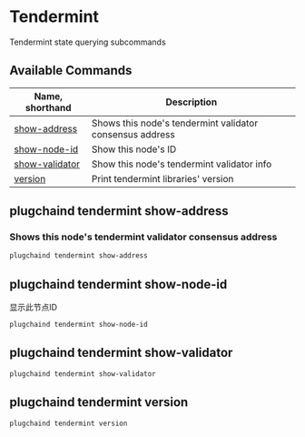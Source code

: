 # Tendermint

Tendermint state querying subcommands

## Available Commands

| Name, shorthand                                   | Description                                              |
| ------------------------------------------------- | -------------------------------------------------------- |
| [show-address](#plugchaind-tendermint-show-address)     | Shows this node's tendermint validator consensus address |
| [show-node-id](#plugchaind-tendermint-show-node-id)     | Show this node's ID                                      |
| [show-validator](#plugchaind-tendermint-show-validator) | Show this node's tendermint validator info               |
| [version](#plugchaind-tendermint-version)               | Print tendermint libraries' version                      |

## plugchaind tendermint show-address

### Shows this node's tendermint validator consensus address

```bash
plugchaind tendermint show-address
```

## plugchaind tendermint show-node-id

显示此节点ID

```bash
plugchaind tendermint show-node-id
```

## plugchaind tendermint show-validator

```bash
plugchaind tendermint show-validator
```

## plugchaind tendermint version

```bash
plugchaind tendermint version
```
